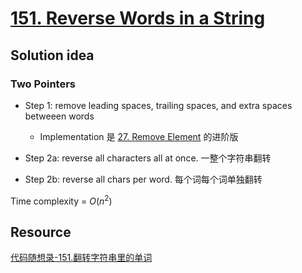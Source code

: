 # [151. Reverse Words in a String](https://leetcode.com/problems/reverse-words-in-a-string/)

## Solution idea

### Two Pointers

* Step 1: remove leading spaces, trailing spaces, and extra spaces betweeen words
    * Implementation 是 [27. Remove Element](https://leetcode.com/problems/remove-element/) 的进阶版

* Step 2a: reverse all characters all at once. 一整个字符串翻转

* Step 2b: reverse all chars per word. 每个词每个词单独翻转

Time complexity = $O(n^2)$

## Resource

[代码随想录-151.翻转字符串里的单词](https://github.com/youngyangyang04/leetcode-master/blob/master/problems/0151.%E7%BF%BB%E8%BD%AC%E5%AD%97%E7%AC%A6%E4%B8%B2%E9%87%8C%E7%9A%84%E5%8D%95%E8%AF%8D.md)
